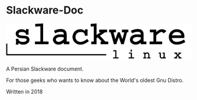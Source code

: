 # Slackware-Doc

![](image/slackwarelogo.png)


A Persian Slackware document.

For those geeks who wants to know about the World's oldest Gnu Distro.

Written in 2018
